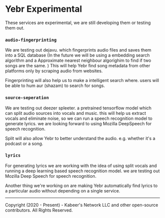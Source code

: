 # Yebr Experimental

These services are experimental, we are still developing them or testing them out.

### `audio-fingerprinting`

We are testing out dejavu. which fingerprints audio files and saves them into a SQL database
(In the future we will be using a embedding search algorithm and a Approximate nearest neighbour algorighim to find if
two songs are the same. )
This will help Yebr find song metadata from other platforms only by scraping audio from websites.

Fingerprinting will also help us to make a intelligent search where. users will be able to hum aur (shazam) to search
for songs.

### `source-seperation`

We are testing out deezer spleeter. a pretrained tensorflow model which can split audio sources into vocals and music.
this will help us extract vocals and eliminate noise, so we can run a speech recognition model to generate lyrics. we
are looking forward to using Mozilla DeepSpeech for speech recognition.

Split will also allow Yebr to better understand the audio. e.g. whether it's a podcast or a song.

### `lyrics`

For generating lyrics we are working with the idea of using split vocals and running a deep learning based speech
recognition model. we are testing out Mozilla Deep Speech for speech recognition.

Another thing we're working on are making Yebr automatically find lyrics to a particular audio without depending on a
single service.


---
Copyright (2020 - Present) - Kabeer's Network LLC and other open-source contributors. All Rights Reserved.
